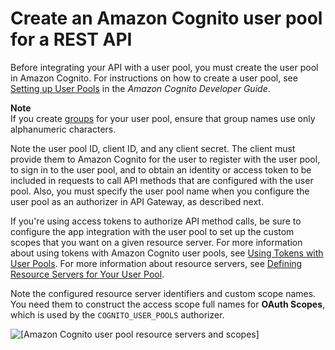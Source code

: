# Create an Amazon Cognito user pool for a REST API<a name="apigateway-create-cognito-user-pool"></a>

Before integrating your API with a user pool, you must create the user pool in Amazon Cognito\. For instructions on how to create a user pool, see [Setting up User Pools](https://docs.aws.amazon.com/cognito/latest/developerguide/setting-up-cognito-user-identity-pools.html) in the *Amazon Cognito Developer Guide*\.

**Note**  
If you create [groups](https://docs.aws.amazon.com/cognito/latest/developerguide/cognito-user-pools-user-groups.html) for your user pool, ensure that group names use only alphanumeric characters\.

Note the user pool ID, client ID, and any client secret\. The client must provide them to Amazon Cognito for the user to register with the user pool, to sign in to the user pool, and to obtain an identity or access token to be included in requests to call API methods that are configured with the user pool\. Also, you must specify the user pool name when you configure the user pool as an authorizer in API Gateway, as described next\.

If you're using access tokens to authorize API method calls, be sure to configure the app integration with the user pool to set up the custom scopes that you want on a given resource server\. For more information about using tokens with Amazon Cognito user pools, see [Using Tokens with User Pools](https://docs.aws.amazon.com/cognito/latest/developerguide/amazon-cognito-user-pools-using-tokens-with-identity-providers.html)\. For more information about resource servers, see [Defining Resource Servers for Your User Pool](https://docs.aws.amazon.com/cognito/latest/developerguide/cognito-user-pools-define-resource-servers.html)\.

Note the configured resource server identifiers and custom scope names\. You need them to construct the access scope full names for **OAuth Scopes**, which is used by the `COGNITO_USER_POOLS` authorizer\. 

![\[Amazon Cognito user pool resource servers and scopes\]](http://docs.aws.amazon.com/apigateway/latest/developerguide/images/cognito-user-pool-custom-scopes.png)